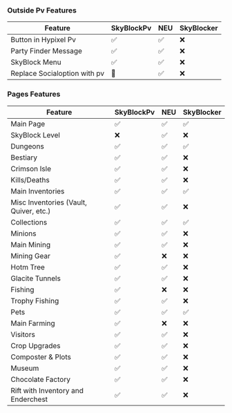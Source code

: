 ### Outside Pv Features

| Feature                      | SkyBlockPv | NEU | SkyBlocker |
|------------------------------|------------|-----|------------|
| Button in Hypixel Pv         | ✅          | ✅   | ❌          |
| Party Finder Message         | ✅          | ✅   | ❌          |
| SkyBlock Menu                | ✅          | ✅   | ❌          |
| Replace Socialoption with pv | 🚧          | ✅   | ❌          |

### Pages Features

| Feature                                | SkyBlockPv | NEU | SkyBlocker |
|----------------------------------------|------------|-----|------------|
| Main Page                              | ✅          | ✅   | ✅          |
| SkyBlock Level                         | ❌          | ✅   | ❌          |
| Dungeons                               | ✅          | ✅   | ✅          |
| Bestiary                               | ✅          | ✅   | ❌          |
| Crimson Isle                           | ✅          | ✅   | ❌          |
| Kills/Deaths                           | ✅          | ✅   | ❌          |
| Main Inventories                       | ✅          | ✅   | ✅          |
| Misc Inventories (Vault, Quiver, etc.) | ✅          | ✅   | ❌          |
| Collections                            | ✅          | ✅   | ✅          |
| Minions                                | ✅          | ✅   | ❌          |
| Main Mining                            | ✅          | ✅   | ❌          |
| Mining Gear                            | ✅          | ❌   | ❌          |
| Hotm Tree                              | ✅          | ✅   | ❌          |
| Glacite Tunnels                        | ✅          | ✅   | ❌          |
| Fishing                                | ✅          | ❌   | ❌          |
| Trophy Fishing                         | ✅          | ✅   | ❌          |
| Pets                                   | ✅          | ✅   | ✅          |
| Main Farming                           | ✅          | ❌   | ❌          |
| Visitors                               | ✅          | ✅   | ❌          |
| Crop Upgrades                          | ✅          | ✅   | ❌          |
| Composter & Plots                      | ✅          | ✅   | ❌          |
| Museum                                 | ✅          | ✅   | ❌          |
| Chocolate Factory                      | ✅          | ✅   | ❌          |
| Rift with Inventory and Enderchest     | ✅          | ✅   | ❌          |
